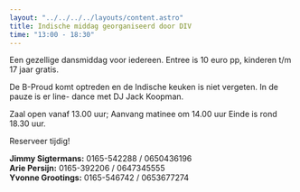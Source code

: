 ```yaml
---
layout: "../../../../layouts/content.astro"
title: Indische middag georganiseerd door DIV 
time: "13:00 - 18:30"
---
```


Een gezellige dansmiddag voor iedereen.
Entree is 10 euro pp, kinderen t/m 17 jaar gratis. 

De B-Proud komt optreden en de Indische keuken is niet vergeten. 
In de pauze is er line- dance met DJ Jack Koopman.

Zaal open vanaf 13.00 uur; 
Aanvang matinee om 14.00 uur 
Einde is rond 18.30 uur.

Reserveer tijdig!

**Jimmy Sigtermans:**	0165-542288 / 0650436196  
**Arie Persijn:**		0165-392206 / 0647345555  
**Yvonne Grootings:**	0165-546742 / 0653677274  
